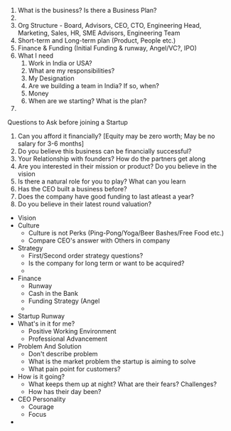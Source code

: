 1. What is the business? Is there a Business Plan?
1. 
1. Org Structure - Board, Advisors, CEO, CTO, Engineering Head, Marketing, Sales, HR, SME Advisors, Engineering Team
1. Short-term and Long-term plan (Product, People etc.)
1. Finance & Funding (Initial Funding & runway, Angel/VC?, IPO)
1. What I need
	1. Work in India or USA?
	1. What are my responsibilities?
	1. My Designation
	1. Are we building a team in India? If so, when?
	1. Money
	1. When are we starting? What is the plan?
1. 


Questions to Ask before joining a Startup

1. Can you afford it financially? [Equity may be zero worth; May be no salary for 3-6 months]
2. Do you believe this business can be financially successful?
3. Your Relationship with founders? How do the partners get along
4. Are you interested in their mission or product? Do you believe in the vision
5. Is there a natural role for you to play? What can you learn
6. Has the CEO built a business before?
7. Does the company have good funding to last atleast a year?
8. Do you believe in their latest round valuation?





* Vision
* Culture
	- Culture is not Perks (Ping-Pong/Yoga/Beer Bashes/Free Food etc.)
	- Compare CEO's answer with Others in company
* Strategy
	- First/Second order strategy questions?  
	- Is the company for long term or want to be acquired?
	- 
* Finance
	- Runway
	- Cash in the Bank
	- Funding Strategy (Angel
	- 
* Startup Runway
* What's in it for me?
	- Positive Working Environment
	- Professional Advancement
* Problem And Solution
	- Don't describe problem
	- What is the market problem the startup is aiming to solve
	- What pain point for customers?
* How is it going?
	- What keeps them up at night? What are their fears? Challenges?
	- How has their day been?
* CEO Personality
	- Courage
	- Focus
* 